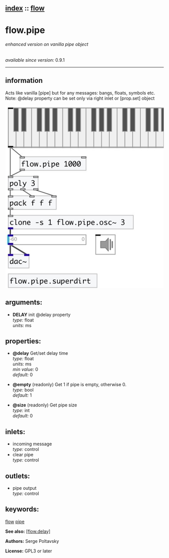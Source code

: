 [index](index.html) :: [flow](category_flow.html)
---

# flow.pipe

###### enhanced version on vanilla pipe object

*available since version:* 0.9.1

---


## information
Acts like vanilla [pipe] but for any messages: bangs, floats, symbols etc. Note: @delay property can be set only via right inlet or [prop.set] object


[![example](../examples/img/flow.pipe.jpg)](../examples/pd/flow.pipe.pd)



## arguments:

* **DELAY**
init @delay property<br>
_type:_ float<br>
_units:_ ms<br>





## properties:

* **@delay** 
Get/set delay time<br>
_type:_ float<br>
_units:_ ms<br>
_min value:_ 0<br>
_default:_ 0<br>

* **@empty** (readonly)
Get 1 if pipe is empty, otherwise 0.<br>
_type:_ bool<br>
_default:_ 1<br>

* **@size** (readonly)
Get pipe size<br>
_type:_ int<br>
_default:_ 0<br>



## inlets:

* incoming message<br>
_type:_ control
* clear pipe<br>
_type:_ control



## outlets:

* pipe output<br>
_type:_ control



## keywords:

[flow](keywords/flow.html)
[pipe](keywords/pipe.html)



**See also:**
[\[flow.delay\]](flow.delay.html)




**Authors:** Serge Poltavsky




**License:** GPL3 or later





